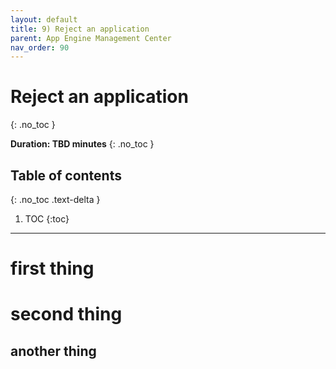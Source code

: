 ```yaml
---
layout: default
title: 9) Reject an application
parent: App Engine Management Center
nav_order: 90
---
```


# Reject an application
{: .no_toc }

**Duration: TBD minutes**
{: .no_toc }

## Table of contents
{: .no_toc .text-delta }

1. TOC
{:toc}

---

# first thing

# second thing

## another thing